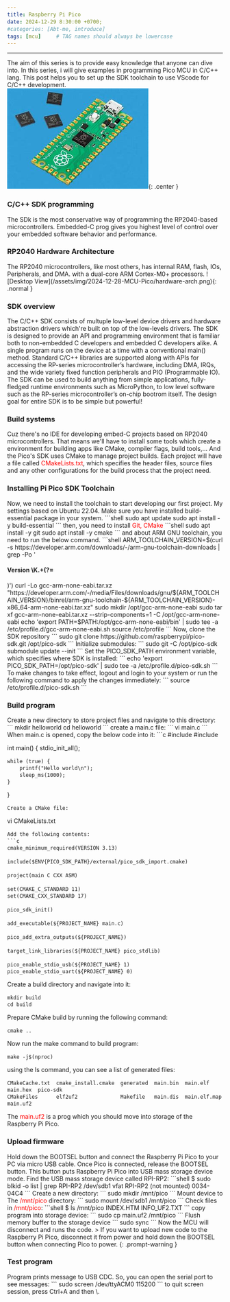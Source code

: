 ```yaml
---
title: Raspberry Pi Pico 
date: 2024-12-29 8:30:00 +0700;
#categories: [Abt-me, introduce]
tags: [mcu]     # TAG names should always be lowercase
---
```


---
The aim of this series is to provide easy knowledge that anyone can dive into. In this series, i will give examples in programming Pico MCU in C/C++ lang. This post helps you to set up the SDK toolchain to use VScode for C/C++ development.  
![Desktop View](/assets/img/2024-12-28-MCU-Pico/pico.jpg){: .center }
<h3><strong>C/C++ SDK programming</strong></h3>
The SDk is the most conservative way of programming the RP2040-based microcontrollers. Embedded-C prog gives you highest level of control over your embedded software behavior and performance. 
<h3><strong>RP2040 Hardware Architecture</strong></h3>
The RP2040 microcontrollers, like most others, has internal RAM, flash, IOs, Peripherals, and DMA. with a dual-core ARM Cortex-M0+ processors. 
![Desktop View](/assets/img/2024-12-28-MCU-Pico/hardware-arch.png){: .normal }
<h3><strong>SDK overview</strong></h3>
The C/C++ SDK consists of multuple low-level device drivers and hardware abstraction drivers which're built on top of the low-levels drivers.  
The SDK is designed to provide an API and programming environment that is familiar both to non-embedded C developers and embedded C developers alike. A single program runs on the device at a time with a conventional main() method. Standard C/C++ libraries are supported along with APIs for accessing the RP-series microcontroller’s hardware, including DMA, IRQs, and the wide variety fixed function peripherals and PIO (Programmable IO).  
The SDK can be used to build anything from simple applications, fully-fledged runtime environments such as MicroPython, to low level software such as the RP-series microcontroller’s on-chip bootrom itself.  
The design goal for entire SDK is to be simple but powerful!
<h3><strong>Build systems</strong></h3>
Cuz there's no IDE for developing embed-C projects based on RP2040 microcontrollers. That means we'll have to install some tools which create a environment for building apps like CMake, compiler flags, build tools,...  
And the Pico's SDK uses CMake to manage project builds. Each project will have a file called <span style="color:red">CMakeLists.txt</span>, which specifies the header files, source files and any other configurations for the build process that the project need.
<h3><strong>Installing Pi Pico SDK Toolchain</strong></h3>
Now, we need to install the toolchain to start developing our first project. My settings based on Ubuntu 22.04.  
Make sure you have installed build-essential package in your system.
```shell
sudo apt update
sudo apt install -y build-essential 
```
then, you need to install <span style="color:red">Git, CMake</span>
```shell
sudo apt install -y git
sudo apt install -y cmake
```
and about ARM GNU toolchain, you need to run the below command.
```shell
ARM_TOOLCHAIN_VERSION=$(curl -s https://developer.arm.com/downloads/-/arm-gnu-toolchain-downloads | grep -Po '<h4>Version \K.+(?=</h4>)')
curl -Lo gcc-arm-none-eabi.tar.xz "https://developer.arm.com/-/media/Files/downloads/gnu/${ARM_TOOLCHAIN_VERSION}/binrel/arm-gnu-toolchain-${ARM_TOOLCHAIN_VERSION}-x86_64-arm-none-eabi.tar.xz"
sudo mkdir /opt/gcc-arm-none-eabi
sudo tar xf gcc-arm-none-eabi.tar.xz --strip-components=1 -C /opt/gcc-arm-none-eabi
echo 'export PATH=$PATH:/opt/gcc-arm-none-eabi/bin' | sudo tee -a /etc/profile.d/gcc-arm-none-eabi.sh
source /etc/profile
```
Now, clone the SDK repository
```
sudo git clone https://github.com/raspberrypi/pico-sdk.git /opt/pico-sdk
```
Initialize submodules:
```
sudo git -C /opt/pico-sdk submodule update --init
```
Set the PICO_SDK_PATH environment variable, which specifies where SDK is installed:
```
echo 'export PICO_SDK_PATH=/opt/pico-sdk' | sudo tee -a /etc/profile.d/pico-sdk.sh
```
To make changes to take effect, logout and login to your system or run the following command to apply the changes immediately:
```
source /etc/profile.d/pico-sdk.sh
```
<h3><strong>Build program</strong></h3>
Create a new directory to store project files and navigate to this directory:
```
mkdir helloworld 
cd helloworld
``` 
create a main.c file:
```
vi main.c
```
When main.c is opened, copy the below code into it:
```c
#include <stdio.h>
#include <pico/stdlib.h>

int main()
{
    stdio_init_all();

    while (true) {
        printf("Hello world\n");
        sleep_ms(1000);
    }
}
```
Create a CMake file:
```
vi CMakeLists.txt
```
Add the following contents:
```c
cmake_minimum_required(VERSION 3.13)

include($ENV{PICO_SDK_PATH}/external/pico_sdk_import.cmake)

project(main C CXX ASM)

set(CMAKE_C_STANDARD 11)
set(CMAKE_CXX_STANDARD 17)

pico_sdk_init()

add_executable(${PROJECT_NAME} main.c)

pico_add_extra_outputs(${PROJECT_NAME})

target_link_libraries(${PROJECT_NAME} pico_stdlib)

pico_enable_stdio_usb(${PROJECT_NAME} 1)
pico_enable_stdio_uart(${PROJECT_NAME} 0)
```
Create a build directory and navigate into it:
```
mkdir build 
cd build
```
Prepare CMake build by running the following command:
```
cmake ..
```
Now run the make command to build program:
```
make -j$(nproc)
```
using the ls command, you can see a list of generated files:
```shell
CMakeCache.txt  cmake_install.cmake  generated  main.bin  main.elf      main.hex  pico-sdk
CMakeFiles      elf2uf2              Makefile   main.dis  main.elf.map  main.uf2
```
The <span style="color:red">main.uf2</span> is a prog which you should move into storage of the Raspberry Pi Pico.
<h3><strong>Upload firmware</strong></h3>
Hold down the BOOTSEL button and connect the Raspberry Pi Pico to your PC via micro USB cable. Once Pico is connected, release the BOOTSEL button. This button puts Raspberry Pi Pico into USB mass storage device mode.  
Find the USB mass storage device called RPI-RP2:
```shell
$ sudo blkid -o list | grep RPI-RP2
/dev/sdb1  vfat    RPI-RP2  (not mounted)  0034-04C4
```
Create a new directory:
```
sudo mkdir /mnt/pico
```
Mount device to The <span style="color:red">/mnt/pico</span> directory:
```
sudo mount /dev/sdb1 /mnt/pico
```
Check files in <span style="color:red">/mnt/pico</span>:
```shell
$ ls /mnt/pico
INDEX.HTM  INFO_UF2.TXT
```
copy program into storage device:
```
sudo cp main.uf2 /mnt/pico
```
Flush memory buffer to the storage device
```
sudo sync
```
Now the MCU will disconnect and runs the code.
> If you want to upload new code to the Raspberry Pi Pico, disconnect it from power and hold down the BOOTSEL button when connecting Pico to power.
{: .prompt-warning }
<h3><strong>Test program</strong></h3>
Program prints message to USB CDC. So, you can open the serial port to see messages:
```
sudo screen /dev/ttyACM0 115200
```
to quit screen session, press Ctrl+A and then \.
